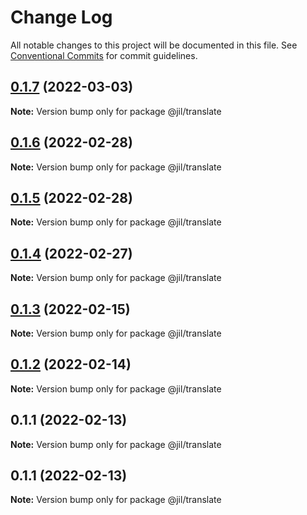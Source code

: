 # Change Log

All notable changes to this project will be documented in this file.
See [Conventional Commits](https://conventionalcommits.org) for commit guidelines.

## [0.1.7](https://github.com/jiljs/jil/compare/@jil/translate@0.1.6...@jil/translate@0.1.7) (2022-03-03)

**Note:** Version bump only for package @jil/translate





## [0.1.6](https://github.com/jiljs/jil/compare/@jil/translate@0.1.5...@jil/translate@0.1.6) (2022-02-28)

**Note:** Version bump only for package @jil/translate





## [0.1.5](https://github.com/jiljs/jil/compare/@jil/translate@0.1.4...@jil/translate@0.1.5) (2022-02-28)

**Note:** Version bump only for package @jil/translate





## [0.1.4](https://github.com/jiljs/jil/compare/@jil/translate@0.1.3...@jil/translate@0.1.4) (2022-02-27)

**Note:** Version bump only for package @jil/translate





## [0.1.3](https://github.com/jiljs/jil/compare/@jil/translate@0.1.2...@jil/translate@0.1.3) (2022-02-15)

**Note:** Version bump only for package @jil/translate





## [0.1.2](https://github.com/jiljs/jil/compare/@jil/translate@0.1.1...@jil/translate@0.1.2) (2022-02-14)

**Note:** Version bump only for package @jil/translate





## 0.1.1 (2022-02-13)

**Note:** Version bump only for package @jil/translate





## 0.1.1 (2022-02-13)

**Note:** Version bump only for package @jil/translate
